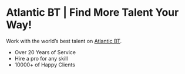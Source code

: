 # Atlantic BT | Find More Talent Your Way!

Work with the world’s best talent on [Atlantic BT](https://atlantic-bt.netlify.app/).

- Over 20 Years of Service
- Hire a pro for any skill
- 10000+ of Happy Clients 

